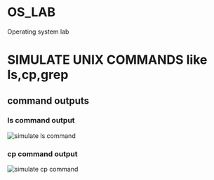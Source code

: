 # OS_LAB
Operating system lab
# SIMULATE UNIX COMMANDS like ls,cp,grep
## command outputs
### ls command output
![simulate ls command](ls1.png.png)
### cp command output
![simulate cp command](cp1.png.png)


